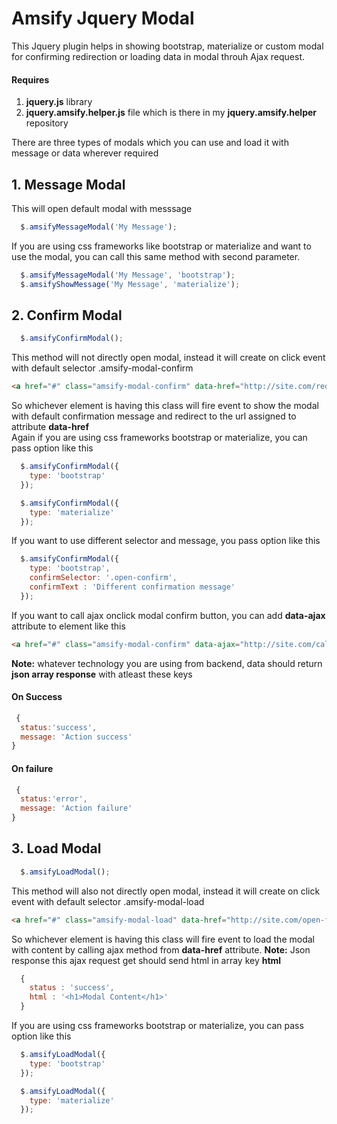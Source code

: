 # Amsify Jquery Modal 
This Jquery plugin helps in showing bootstrap, materialize or custom modal for confirming redirection or loading data in modal throuh Ajax request.

#### Requires
1. **jquery.js** library
2. **jquery.amsify.helper.js** file which is there in my **jquery.amsify.helper** repository


There are three types of modals which you can use and load it with message or data wherever required
## 1. Message Modal
This will open default modal with messsage
```js
  $.amsifyMessageModal('My Message');
```
If you are using css frameworks like bootstrap or materialize and want to use the modal, you can call this same method with second parameter.
```js
  $.amsifyMessageModal('My Message', 'bootstrap');
  $.amsifyShowMessage('My Message', 'materialize');
```

## 2. Confirm Modal
```js
  $.amsifyConfirmModal();
```
This method will not directly open modal, instead it will create on click event with default selector .amsify-modal-confirm
```html
<a href="#" class="amsify-modal-confirm" data-href="http://site.com/redirect"></a>
```
So whichever element is having this class will fire event to show the modal with default confirmation message and redirect to the url assigned to attribute **data-href**
<br/>
Again if you are using css frameworks bootstrap or materialize, you can pass option like this
```js
  $.amsifyConfirmModal({
    type: 'bootstrap'
  });
```
```js
  $.amsifyConfirmModal({
    type: 'materialize'
  });
```
If you want to use different selector and message, you pass option like this
```js
  $.amsifyConfirmModal({
    type: 'bootstrap',
    confirmSelector: '.open-confirm',
    confirmText : 'Different confirmation message'
  });
```
If you want to call ajax onclick modal confirm button, you can add **data-ajax** attribute to element like this
```html
<a href="#" class="amsify-modal-confirm" data-ajax="http://site.com/call-ajax"></a>
```
**Note:** whatever technology you are using from backend, data should return **json array response** with atleast these keys
#### On Success
```js
 { 
  status:'success', 
  message: 'Action success'
}
```
#### On failure
```js
 {
  status:'error',
  message: 'Action failure'
}
```

## 3. Load Modal
```js
  $.amsifyLoadModal();
```
This method will also not directly open modal, instead it will create on click event with default selector .amsify-modal-load
```html
<a href="#" class="amsify-modal-load" data-href="http://site.com/open-form"></a>
```
So whichever element is having this class will fire event to load the modal with content by calling ajax method from **data-href** attribute.
**Note:** Json response this ajax request get should send html in array key **html**
```js
  {
    status : 'success',
    html : '<h1>Modal Content</h1>'
  }
```
If you are using css frameworks bootstrap or materialize, you can pass option like this
```js
  $.amsifyLoadModal({
    type: 'bootstrap'
  });
```
```js
  $.amsifyLoadModal({
    type: 'materialize'
  });
```
